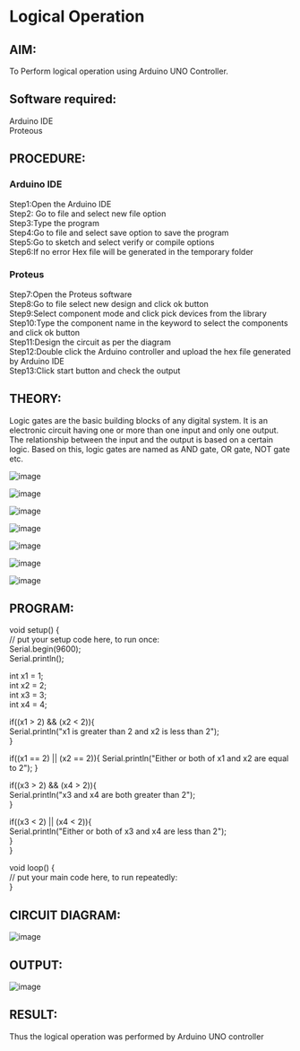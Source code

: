 # Logical Operation

## AIM:

To Perform logical operation using Arduino UNO Controller.

## Software required:

Arduino IDE </br>
Proteous 

## PROCEDURE:
### Arduino IDE
Step1:Open the Arduino IDE </br>
Step2: Go to file and select new file option</br>
Step3:Type the program</br>
Step4:Go to file and select save option to save the program</br>
Step5:Go to sketch and select verify or compile options</br>
Step6:If no error Hex file will be generated in the temporary folder</br>
### Proteus 
Step7:Open the Proteus software</br>
Step8:Go to file select new design and click ok button</br>
Step9:Select component mode and click pick devices from the library</br>
Step10:Type the component name in the keyword to select the components and click ok button</br>
Step11:Design the circuit as per the diagram</br>
Step12:Double click the Arduino controller and upload the hex file generated by Arduino IDE</br>
Step13:Click start button and check the output</br>
## THEORY:
Logic gates are the basic building blocks of any digital system. It is an electronic circuit having one or more than one input and only one output. The relationship between the input and the output is based on a certain logic. Based on this, logic gates are named as AND gate, OR gate, NOT gate etc.

![image](https://user-images.githubusercontent.com/71547910/235332137-a4a37a0e-ddfb-4ca2-82e5-b1565d969413.png)

![image](https://user-images.githubusercontent.com/71547910/235332175-5d9df189-c964-45d1-ad24-e0afe6ff7eea.png)

![image](https://user-images.githubusercontent.com/71547910/235332188-bff0b03e-1b6a-4de6-993b-20497c247f17.png)

![image](https://user-images.githubusercontent.com/71547910/235332203-6bc16144-762e-40e8-ad6d-f76833a7fca4.png)

![image](https://user-images.githubusercontent.com/71547910/235332217-f598b1fb-78b6-497e-9e0e-ee2bb4dbeb71.png)

![image](https://user-images.githubusercontent.com/71547910/235332241-dd9ce66a-0e77-44d9-a699-09bfbd1968ea.png)

![image](https://user-images.githubusercontent.com/71547910/235332254-db13d222-1246-4b57-bbb2-3ab2287ccaa8.png)

## PROGRAM:
void setup() {</br>
   // put your setup code here, to run once:</br>
   Serial.begin(9600);</br>
   Serial.println();</br>

   int x1 = 1;</br>
   int x2 = 2;</br>
   int x3 = 3;</br>
   int x4 = 4;</br>

   if((x1 > 2) && (x2 < 2)){</br>
      Serial.println("x1 is greater than 2 and x2 is less than 2");</br>
   }

   if((x1 == 2) || (x2 == 2)){
      Serial.println("Either or both of x1 and x2 are equal to 2");
   }</br>

   if((x3 > 2) && (x4 > 2)){</br>
      Serial.println("x3 and x4 are both greater than 2");</br>
   }</br>

   if((x3 < 2) || (x4 < 2)){</br>
      Serial.println("Either or both of x3 and x4 are less than 2");</br>
   }</br>
}</br>

void loop() {</br>
   // put your main code here, to run repeatedly:</br>
}</br>

## CIRCUIT DIAGRAM:

![image](https://user-images.githubusercontent.com/132323363/235728808-c5c30f07-d46e-414e-b54c-039516bcec08.png)

## OUTPUT:

![image](https://user-images.githubusercontent.com/132323363/235729493-2d1dec46-1cf7-42af-8017-831c1255f5c9.png)


## RESULT:

Thus the logical operation was performed by Arduino UNO controller
